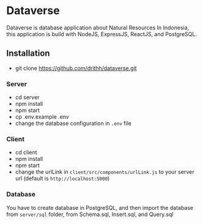 # Dataverse

Dataverse is database application about Natural Resources In Indonesia, this application is build with NodeJS, ExpressJS, ReactJS, and PostgreSQL.

## Installation

- git clone https://github.com/drithh/dataverse.git

### Server

- cd server
- npm install
- npm start
- cp .env.example .env
- change the database configuration in `.env` file

### Client

- cd client
- npm install
- npm start
- change the urlLink in `client/src/components/urlLink.js` to your server url (default is `http://localhost:5000`)

### Database

You have to create database in PostgreSQL, and then import the database from `server/sql` folder, from Schema.sql, Insert.sql, and Query.sql
